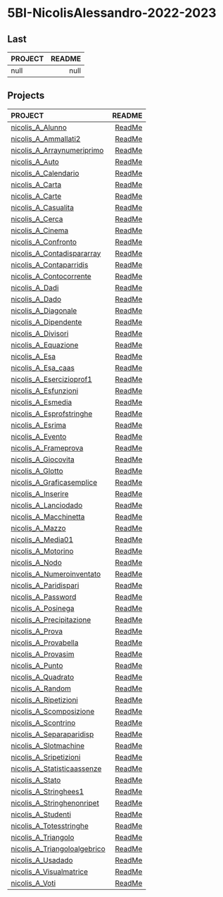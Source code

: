 # 5BI-NicolisAlessandro-2022-2023

## Last

| PROJECT | README |
| :--- | ---: |
| null | null |

## Projects

| PROJECT | README |
| :--- | ---: |
| [nicolis_A_Alunno](https://github.com/NicolisAlessandro/5BI-NicolisAlessandro-2022-2023/tree/master/src/nicolis_A_Alunno/bin) | [ReadMe](https://github.com/NicolisAlessandro/5BI-NicolisAlessandro-2022-2023/tree/master/src/nicolis_A_Alunno/doc/README.md) |
| [nicolis_A_Ammallati2](https://github.com/NicolisAlessandro/5BI-NicolisAlessandro-2022-2023/tree/master/src/nicolis_A_Ammallati2/bin) | [ReadMe](https://github.com/NicolisAlessandro/5BI-NicolisAlessandro-2022-2023/tree/master/src/nicolis_A_Ammallati2/doc/README.md) |
| [nicolis_A_Arraynumeriprimo](https://github.com/NicolisAlessandro/5BI-NicolisAlessandro-2022-2023/tree/master/src/nicolis_A_Arraynumeriprimo/bin) | [ReadMe](https://github.com/NicolisAlessandro/5BI-NicolisAlessandro-2022-2023/tree/master/src/nicolis_A_Arraynumeriprimo/doc/README.md) |
| [nicolis_A_Auto](https://github.com/NicolisAlessandro/5BI-NicolisAlessandro-2022-2023/tree/master/src/nicolis_A_Auto/bin) | [ReadMe](https://github.com/NicolisAlessandro/5BI-NicolisAlessandro-2022-2023/tree/master/src/nicolis_A_Auto/doc/README.md) |
| [nicolis_A_Calendario](https://github.com/NicolisAlessandro/5BI-NicolisAlessandro-2022-2023/tree/master/src/nicolis_A_Calendario/bin) | [ReadMe](https://github.com/NicolisAlessandro/5BI-NicolisAlessandro-2022-2023/tree/master/src/nicolis_A_Calendario/doc/README.md) |
| [nicolis_A_Carta](https://github.com/NicolisAlessandro/5BI-NicolisAlessandro-2022-2023/tree/master/src/nicolis_A_Carta/bin) | [ReadMe](https://github.com/NicolisAlessandro/5BI-NicolisAlessandro-2022-2023/tree/master/src/nicolis_A_Carta/doc/README.md) |
| [nicolis_A_Carte](https://github.com/NicolisAlessandro/5BI-NicolisAlessandro-2022-2023/tree/master/src/nicolis_A_Carte/bin) | [ReadMe](https://github.com/NicolisAlessandro/5BI-NicolisAlessandro-2022-2023/tree/master/src/nicolis_A_Carte/doc/README.md) |
| [nicolis_A_Casualita](https://github.com/NicolisAlessandro/5BI-NicolisAlessandro-2022-2023/tree/master/src/nicolis_A_Casualita/bin) | [ReadMe](https://github.com/NicolisAlessandro/5BI-NicolisAlessandro-2022-2023/tree/master/src/nicolis_A_Casualita/doc/README.md) |
| [nicolis_A_Cerca](https://github.com/NicolisAlessandro/5BI-NicolisAlessandro-2022-2023/tree/master/src/nicolis_A_Cerca/bin) | [ReadMe](https://github.com/NicolisAlessandro/5BI-NicolisAlessandro-2022-2023/tree/master/src/nicolis_A_Cerca/doc/README.md) |
| [nicolis_A_Cinema](https://github.com/NicolisAlessandro/5BI-NicolisAlessandro-2022-2023/tree/master/src/nicolis_A_Cinema/bin) | [ReadMe](https://github.com/NicolisAlessandro/5BI-NicolisAlessandro-2022-2023/tree/master/src/nicolis_A_Cinema/doc/README.md) |
| [nicolis_A_Confronto](https://github.com/NicolisAlessandro/5BI-NicolisAlessandro-2022-2023/tree/master/src/nicolis_A_Confronto/bin) | [ReadMe](https://github.com/NicolisAlessandro/5BI-NicolisAlessandro-2022-2023/tree/master/src/nicolis_A_Confronto/doc/README.md) |
| [nicolis_A_Contadispararray](https://github.com/NicolisAlessandro/5BI-NicolisAlessandro-2022-2023/tree/master/src/nicolis_A_Contadispararray/bin) | [ReadMe](https://github.com/NicolisAlessandro/5BI-NicolisAlessandro-2022-2023/tree/master/src/nicolis_A_Contadispararray/doc/README.md) |
| [nicolis_A_Contaparridis](https://github.com/NicolisAlessandro/5BI-NicolisAlessandro-2022-2023/tree/master/src/nicolis_A_Contaparridis/bin) | [ReadMe](https://github.com/NicolisAlessandro/5BI-NicolisAlessandro-2022-2023/tree/master/src/nicolis_A_Contaparridis/doc/README.md) |
| [nicolis_A_Contocorrente](https://github.com/NicolisAlessandro/5BI-NicolisAlessandro-2022-2023/tree/master/src/nicolis_A_Contocorrente/bin) | [ReadMe](https://github.com/NicolisAlessandro/5BI-NicolisAlessandro-2022-2023/tree/master/src/nicolis_A_Contocorrente/doc/README.md) |
| [nicolis_A_Dadi](https://github.com/NicolisAlessandro/5BI-NicolisAlessandro-2022-2023/tree/master/src/nicolis_A_Dadi/bin) | [ReadMe](https://github.com/NicolisAlessandro/5BI-NicolisAlessandro-2022-2023/tree/master/src/nicolis_A_Dadi/doc/README.md) |
| [nicolis_A_Dado](https://github.com/NicolisAlessandro/5BI-NicolisAlessandro-2022-2023/tree/master/src/nicolis_A_Dado/bin) | [ReadMe](https://github.com/NicolisAlessandro/5BI-NicolisAlessandro-2022-2023/tree/master/src/nicolis_A_Dado/doc/README.md) |
| [nicolis_A_Diagonale](https://github.com/NicolisAlessandro/5BI-NicolisAlessandro-2022-2023/tree/master/src/nicolis_A_Diagonale/bin) | [ReadMe](https://github.com/NicolisAlessandro/5BI-NicolisAlessandro-2022-2023/tree/master/src/nicolis_A_Diagonale/doc/README.md) |
| [nicolis_A_Dipendente](https://github.com/NicolisAlessandro/5BI-NicolisAlessandro-2022-2023/tree/master/src/nicolis_A_Dipendente/bin) | [ReadMe](https://github.com/NicolisAlessandro/5BI-NicolisAlessandro-2022-2023/tree/master/src/nicolis_A_Dipendente/doc/README.md) |
| [nicolis_A_Divisori](https://github.com/NicolisAlessandro/5BI-NicolisAlessandro-2022-2023/tree/master/src/nicolis_A_Divisori/bin) | [ReadMe](https://github.com/NicolisAlessandro/5BI-NicolisAlessandro-2022-2023/tree/master/src/nicolis_A_Divisori/doc/README.md) |
| [nicolis_A_Equazione](https://github.com/NicolisAlessandro/5BI-NicolisAlessandro-2022-2023/tree/master/src/nicolis_A_Equazione/bin) | [ReadMe](https://github.com/NicolisAlessandro/5BI-NicolisAlessandro-2022-2023/tree/master/src/nicolis_A_Equazione/doc/README.md) |
| [nicolis_A_Esa](https://github.com/NicolisAlessandro/5BI-NicolisAlessandro-2022-2023/tree/master/src/nicolis_A_Esa/bin) | [ReadMe](https://github.com/NicolisAlessandro/5BI-NicolisAlessandro-2022-2023/tree/master/src/nicolis_A_Esa/doc/README.md) |
| [nicolis_A_Esa_caas](https://github.com/NicolisAlessandro/5BI-NicolisAlessandro-2022-2023/tree/master/src/nicolis_A_Esa_caas/bin) | [ReadMe](https://github.com/NicolisAlessandro/5BI-NicolisAlessandro-2022-2023/tree/master/src/nicolis_A_Esa_caas/doc/README.md) |
| [nicolis_A_Esercizioprof1](https://github.com/NicolisAlessandro/5BI-NicolisAlessandro-2022-2023/tree/master/src/nicolis_A_Esercizioprof1/bin) | [ReadMe](https://github.com/NicolisAlessandro/5BI-NicolisAlessandro-2022-2023/tree/master/src/nicolis_A_Esercizioprof1/doc/README.md) |
| [nicolis_A_Esfunzioni](https://github.com/NicolisAlessandro/5BI-NicolisAlessandro-2022-2023/tree/master/src/nicolis_A_Esfunzioni/bin) | [ReadMe](https://github.com/NicolisAlessandro/5BI-NicolisAlessandro-2022-2023/tree/master/src/nicolis_A_Esfunzioni/doc/README.md) |
| [nicolis_A_Esmedia](https://github.com/NicolisAlessandro/5BI-NicolisAlessandro-2022-2023/tree/master/src/nicolis_A_Esmedia/bin) | [ReadMe](https://github.com/NicolisAlessandro/5BI-NicolisAlessandro-2022-2023/tree/master/src/nicolis_A_Esmedia/doc/README.md) |
| [nicolis_A_Esprofstringhe](https://github.com/NicolisAlessandro/5BI-NicolisAlessandro-2022-2023/tree/master/src/nicolis_A_Esprofstringhe/bin) | [ReadMe](https://github.com/NicolisAlessandro/5BI-NicolisAlessandro-2022-2023/tree/master/src/nicolis_A_Esprofstringhe/doc/README.md) |
| [nicolis_A_Esrima](https://github.com/NicolisAlessandro/5BI-NicolisAlessandro-2022-2023/tree/master/src/nicolis_A_Esrima/bin) | [ReadMe](https://github.com/NicolisAlessandro/5BI-NicolisAlessandro-2022-2023/tree/master/src/nicolis_A_Esrima/doc/README.md) |
| [nicolis_A_Evento](https://github.com/NicolisAlessandro/5BI-NicolisAlessandro-2022-2023/tree/master/src/nicolis_A_Evento/bin) | [ReadMe](https://github.com/NicolisAlessandro/5BI-NicolisAlessandro-2022-2023/tree/master/src/nicolis_A_Evento/doc/README.md) |
| [nicolis_A_Frameprova](https://github.com/NicolisAlessandro/5BI-NicolisAlessandro-2022-2023/tree/master/src/nicolis_A_Frameprova/bin) | [ReadMe](https://github.com/NicolisAlessandro/5BI-NicolisAlessandro-2022-2023/tree/master/src/nicolis_A_Frameprova/doc/README.md) |
| [nicolis_A_Giocovita](https://github.com/NicolisAlessandro/5BI-NicolisAlessandro-2022-2023/tree/master/src/nicolis_A_Giocovita/bin) | [ReadMe](https://github.com/NicolisAlessandro/5BI-NicolisAlessandro-2022-2023/tree/master/src/nicolis_A_Giocovita/doc/README.md) |
| [nicolis_A_Glotto](https://github.com/NicolisAlessandro/5BI-NicolisAlessandro-2022-2023/tree/master/src/nicolis_A_Glotto/bin) | [ReadMe](https://github.com/NicolisAlessandro/5BI-NicolisAlessandro-2022-2023/tree/master/src/nicolis_A_Glotto/doc/README.md) |
| [nicolis_A_Graficasemplice](https://github.com/NicolisAlessandro/5BI-NicolisAlessandro-2022-2023/tree/master/src/nicolis_A_Graficasemplice/bin) | [ReadMe](https://github.com/NicolisAlessandro/5BI-NicolisAlessandro-2022-2023/tree/master/src/nicolis_A_Graficasemplice/doc/README.md) |
| [nicolis_A_Inserire](https://github.com/NicolisAlessandro/5BI-NicolisAlessandro-2022-2023/tree/master/src/nicolis_A_Inserire/bin) | [ReadMe](https://github.com/NicolisAlessandro/5BI-NicolisAlessandro-2022-2023/tree/master/src/nicolis_A_Inserire/doc/README.md) |
| [nicolis_A_Lanciodado](https://github.com/NicolisAlessandro/5BI-NicolisAlessandro-2022-2023/tree/master/src/nicolis_A_Lanciodado/bin) | [ReadMe](https://github.com/NicolisAlessandro/5BI-NicolisAlessandro-2022-2023/tree/master/src/nicolis_A_Lanciodado/doc/README.md) |
| [nicolis_A_Macchinetta](https://github.com/NicolisAlessandro/5BI-NicolisAlessandro-2022-2023/tree/master/src/nicolis_A_Macchinetta/bin) | [ReadMe](https://github.com/NicolisAlessandro/5BI-NicolisAlessandro-2022-2023/tree/master/src/nicolis_A_Macchinetta/doc/README.md) |
| [nicolis_A_Mazzo](https://github.com/NicolisAlessandro/5BI-NicolisAlessandro-2022-2023/tree/master/src/nicolis_A_Mazzo/bin) | [ReadMe](https://github.com/NicolisAlessandro/5BI-NicolisAlessandro-2022-2023/tree/master/src/nicolis_A_Mazzo/doc/README.md) |
| [nicolis_A_Media01](https://github.com/NicolisAlessandro/5BI-NicolisAlessandro-2022-2023/tree/master/src/nicolis_A_Media01/bin) | [ReadMe](https://github.com/NicolisAlessandro/5BI-NicolisAlessandro-2022-2023/tree/master/src/nicolis_A_Media01/doc/README.md) |
| [nicolis_A_Motorino](https://github.com/NicolisAlessandro/5BI-NicolisAlessandro-2022-2023/tree/master/src/nicolis_A_Motorino/bin) | [ReadMe](https://github.com/NicolisAlessandro/5BI-NicolisAlessandro-2022-2023/tree/master/src/nicolis_A_Motorino/doc/README.md) |
| [nicolis_A_Nodo](https://github.com/NicolisAlessandro/5BI-NicolisAlessandro-2022-2023/tree/master/src/nicolis_A_Nodo/bin) | [ReadMe](https://github.com/NicolisAlessandro/5BI-NicolisAlessandro-2022-2023/tree/master/src/nicolis_A_Nodo/doc/README.md) |
| [nicolis_A_Numeroinventato](https://github.com/NicolisAlessandro/5BI-NicolisAlessandro-2022-2023/tree/master/src/nicolis_A_Numeroinventato/bin) | [ReadMe](https://github.com/NicolisAlessandro/5BI-NicolisAlessandro-2022-2023/tree/master/src/nicolis_A_Numeroinventato/doc/README.md) |
| [nicolis_A_Paridispari](https://github.com/NicolisAlessandro/5BI-NicolisAlessandro-2022-2023/tree/master/src/nicolis_A_Paridispari/bin) | [ReadMe](https://github.com/NicolisAlessandro/5BI-NicolisAlessandro-2022-2023/tree/master/src/nicolis_A_Paridispari/doc/README.md) |
| [nicolis_A_Password](https://github.com/NicolisAlessandro/5BI-NicolisAlessandro-2022-2023/tree/master/src/nicolis_A_Password/bin) | [ReadMe](https://github.com/NicolisAlessandro/5BI-NicolisAlessandro-2022-2023/tree/master/src/nicolis_A_Password/doc/README.md) |
| [nicolis_A_Posinega](https://github.com/NicolisAlessandro/5BI-NicolisAlessandro-2022-2023/tree/master/src/nicolis_A_Posinega/bin) | [ReadMe](https://github.com/NicolisAlessandro/5BI-NicolisAlessandro-2022-2023/tree/master/src/nicolis_A_Posinega/doc/README.md) |
| [nicolis_A_Precipitazione](https://github.com/NicolisAlessandro/5BI-NicolisAlessandro-2022-2023/tree/master/src/nicolis_A_Precipitazione/bin) | [ReadMe](https://github.com/NicolisAlessandro/5BI-NicolisAlessandro-2022-2023/tree/master/src/nicolis_A_Precipitazione/doc/README.md) |
| [nicolis_A_Prova](https://github.com/NicolisAlessandro/5BI-NicolisAlessandro-2022-2023/tree/master/src/nicolis_A_Prova/bin) | [ReadMe](https://github.com/NicolisAlessandro/5BI-NicolisAlessandro-2022-2023/tree/master/src/nicolis_A_Prova/doc/README.md) |
| [nicolis_A_Provabella](https://github.com/NicolisAlessandro/5BI-NicolisAlessandro-2022-2023/tree/master/src/nicolis_A_Provabella/bin) | [ReadMe](https://github.com/NicolisAlessandro/5BI-NicolisAlessandro-2022-2023/tree/master/src/nicolis_A_Provabella/doc/README.md) |
| [nicolis_A_Provasim](https://github.com/NicolisAlessandro/5BI-NicolisAlessandro-2022-2023/tree/master/src/nicolis_A_Provasim/bin) | [ReadMe](https://github.com/NicolisAlessandro/5BI-NicolisAlessandro-2022-2023/tree/master/src/nicolis_A_Provasim/doc/README.md) |
| [nicolis_A_Punto](https://github.com/NicolisAlessandro/5BI-NicolisAlessandro-2022-2023/tree/master/src/nicolis_A_Punto/bin) | [ReadMe](https://github.com/NicolisAlessandro/5BI-NicolisAlessandro-2022-2023/tree/master/src/nicolis_A_Punto/doc/README.md) |
| [nicolis_A_Quadrato](https://github.com/NicolisAlessandro/5BI-NicolisAlessandro-2022-2023/tree/master/src/nicolis_A_Quadrato/bin) | [ReadMe](https://github.com/NicolisAlessandro/5BI-NicolisAlessandro-2022-2023/tree/master/src/nicolis_A_Quadrato/doc/README.md) |
| [nicolis_A_Random](https://github.com/NicolisAlessandro/5BI-NicolisAlessandro-2022-2023/tree/master/src/nicolis_A_Random/bin) | [ReadMe](https://github.com/NicolisAlessandro/5BI-NicolisAlessandro-2022-2023/tree/master/src/nicolis_A_Random/doc/README.md) |
| [nicolis_A_Ripetizioni](https://github.com/NicolisAlessandro/5BI-NicolisAlessandro-2022-2023/tree/master/src/nicolis_A_Ripetizioni/bin) | [ReadMe](https://github.com/NicolisAlessandro/5BI-NicolisAlessandro-2022-2023/tree/master/src/nicolis_A_Ripetizioni/doc/README.md) |
| [nicolis_A_Scomposizione](https://github.com/NicolisAlessandro/5BI-NicolisAlessandro-2022-2023/tree/master/src/nicolis_A_Scomposizione/bin) | [ReadMe](https://github.com/NicolisAlessandro/5BI-NicolisAlessandro-2022-2023/tree/master/src/nicolis_A_Scomposizione/doc/README.md) |
| [nicolis_A_Scontrino](https://github.com/NicolisAlessandro/5BI-NicolisAlessandro-2022-2023/tree/master/src/nicolis_A_Scontrino/bin) | [ReadMe](https://github.com/NicolisAlessandro/5BI-NicolisAlessandro-2022-2023/tree/master/src/nicolis_A_Scontrino/doc/README.md) |
| [nicolis_A_Separaparidisp](https://github.com/NicolisAlessandro/5BI-NicolisAlessandro-2022-2023/tree/master/src/nicolis_A_Separaparidisp/bin) | [ReadMe](https://github.com/NicolisAlessandro/5BI-NicolisAlessandro-2022-2023/tree/master/src/nicolis_A_Separaparidisp/doc/README.md) |
| [nicolis_A_Slotmachine](https://github.com/NicolisAlessandro/5BI-NicolisAlessandro-2022-2023/tree/master/src/nicolis_A_Slotmachine/bin) | [ReadMe](https://github.com/NicolisAlessandro/5BI-NicolisAlessandro-2022-2023/tree/master/src/nicolis_A_Slotmachine/doc/README.md) |
| [nicolis_A_Sripetizioni](https://github.com/NicolisAlessandro/5BI-NicolisAlessandro-2022-2023/tree/master/src/nicolis_A_Sripetizioni/bin) | [ReadMe](https://github.com/NicolisAlessandro/5BI-NicolisAlessandro-2022-2023/tree/master/src/nicolis_A_Sripetizioni/doc/README.md) |
| [nicolis_A_Statisticaassenze](https://github.com/NicolisAlessandro/5BI-NicolisAlessandro-2022-2023/tree/master/src/nicolis_A_Statisticaassenze/bin) | [ReadMe](https://github.com/NicolisAlessandro/5BI-NicolisAlessandro-2022-2023/tree/master/src/nicolis_A_Statisticaassenze/doc/README.md) |
| [nicolis_A_Stato](https://github.com/NicolisAlessandro/5BI-NicolisAlessandro-2022-2023/tree/master/src/nicolis_A_Stato/bin) | [ReadMe](https://github.com/NicolisAlessandro/5BI-NicolisAlessandro-2022-2023/tree/master/src/nicolis_A_Stato/doc/README.md) |
| [nicolis_A_Stringhees1](https://github.com/NicolisAlessandro/5BI-NicolisAlessandro-2022-2023/tree/master/src/nicolis_A_Stringhees1/bin) | [ReadMe](https://github.com/NicolisAlessandro/5BI-NicolisAlessandro-2022-2023/tree/master/src/nicolis_A_Stringhees1/doc/README.md) |
| [nicolis_A_Stringhenonripet](https://github.com/NicolisAlessandro/5BI-NicolisAlessandro-2022-2023/tree/master/src/nicolis_A_Stringhenonripet/bin) | [ReadMe](https://github.com/NicolisAlessandro/5BI-NicolisAlessandro-2022-2023/tree/master/src/nicolis_A_Stringhenonripet/doc/README.md) |
| [nicolis_A_Studenti](https://github.com/NicolisAlessandro/5BI-NicolisAlessandro-2022-2023/tree/master/src/nicolis_A_Studenti/bin) | [ReadMe](https://github.com/NicolisAlessandro/5BI-NicolisAlessandro-2022-2023/tree/master/src/nicolis_A_Studenti/doc/README.md) |
| [nicolis_A_Totesstringhe](https://github.com/NicolisAlessandro/5BI-NicolisAlessandro-2022-2023/tree/master/src/nicolis_A_Totesstringhe/bin) | [ReadMe](https://github.com/NicolisAlessandro/5BI-NicolisAlessandro-2022-2023/tree/master/src/nicolis_A_Totesstringhe/doc/README.md) |
| [nicolis_A_Triangolo](https://github.com/NicolisAlessandro/5BI-NicolisAlessandro-2022-2023/tree/master/src/nicolis_A_Triangolo/bin) | [ReadMe](https://github.com/NicolisAlessandro/5BI-NicolisAlessandro-2022-2023/tree/master/src/nicolis_A_Triangolo/doc/README.md) |
| [nicolis_A_Triangoloalgebrico](https://github.com/NicolisAlessandro/5BI-NicolisAlessandro-2022-2023/tree/master/src/nicolis_A_Triangoloalgebrico/bin) | [ReadMe](https://github.com/NicolisAlessandro/5BI-NicolisAlessandro-2022-2023/tree/master/src/nicolis_A_Triangoloalgebrico/doc/README.md) |
| [nicolis_A_Usadado](https://github.com/NicolisAlessandro/5BI-NicolisAlessandro-2022-2023/tree/master/src/nicolis_A_Usadado/bin) | [ReadMe](https://github.com/NicolisAlessandro/5BI-NicolisAlessandro-2022-2023/tree/master/src/nicolis_A_Usadado/doc/README.md) |
| [nicolis_A_Visualmatrice](https://github.com/NicolisAlessandro/5BI-NicolisAlessandro-2022-2023/tree/master/src/nicolis_A_Visualmatrice/bin) | [ReadMe](https://github.com/NicolisAlessandro/5BI-NicolisAlessandro-2022-2023/tree/master/src/nicolis_A_Visualmatrice/doc/README.md) |
| [nicolis_A_Voti](https://github.com/NicolisAlessandro/5BI-NicolisAlessandro-2022-2023/tree/master/src/nicolis_A_Voti/bin) | [ReadMe](https://github.com/NicolisAlessandro/5BI-NicolisAlessandro-2022-2023/tree/master/src/nicolis_A_Voti/doc/README.md) |
